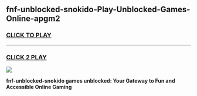 
## fnf-unblocked-snokido-Play-Unblocked-Games-Online-apgm2
<h3>
<a href="https://premium76.site?title=fnf-unblocked-snokido&ref=25A">CLICK TO PLAY</a></h3>
<hr>

<h3>
<a href="https://premium76.site?title=fnf-unblocked-snokido&ref=25A">CLICK 2 PLAY</a>
  
</h3>

<a href="https://premium76.site?title=fnf-unblocked-snokido&ref=25A"><img src="https://clearcache.store/games.png"></a>


**fnf-unblocked-snokido games unblocked: Your Gateway to Fun and Accessible Online Gaming**
